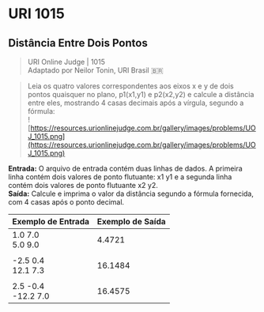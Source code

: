 # URI 1015

## Distância Entre Dois Pontos

>URI Online Judge | 1015  
>Adaptado por Neilor Tonin, URI Brasil :brazil:

>Leia os quatro valores correspondentes aos eixos x e y de dois pontos quaisquer no plano, p1(x1,y1) e p2(x2,y2) e calcule a distância entre eles, mostrando 4 casas decimais após a vírgula, segundo a fórmula:  
![https://resources.urionlinejudge.com.br/gallery/images/problems/UOJ_1015.png](https://resources.urionlinejudge.com.br/gallery/images/problems/UOJ_1015.png)

**Entrada:** O arquivo de entrada contém duas linhas de dados. A primeira linha contém dois valores de ponto flutuante: x1 y1 e a segunda linha contém dois valores de ponto flutuante x2 y2.  
**Saída:** Calcule e imprima o valor da distância segundo a fórmula fornecida, com 4 casas após o ponto decimal.  

| Exemplo de Entrada     | Exemplo de Saída |
| ---------------------- | ---------------- |
| 1.0 7.0 <br> 5.0 9.0   | 4.4721           |
|                        |                  |
| -2.5 0.4 <br> 12.1 7.3 | 16.1484          |
|                        |                  |
| 2.5 -0.4<br>-12.2 7.0  | 16.4575          |
